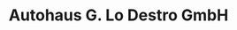 ---
title: "Autohaus G. Lo Destro GmbH"
url: /goeppingen/autohaus-g-lo-destro-gmbh/
shop: Autohaus
---